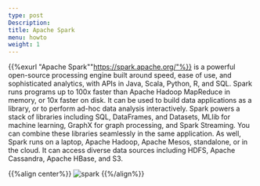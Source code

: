 ```yaml
---
type: post
Description:
title: Apache Spark
menu: howto
weight: 1
---
```



{{%exurl "Apache Spark""https://spark.apache.org/"%}} is a powerful open-source processing engine built around speed, ease of use, and sophisticated analytics, with APIs in Java, Scala, Python, R, and SQL. 
Spark runs programs up to 100x faster than Apache Hadoop MapReduce in memory, or 10x faster on disk.
It can be used to build data applications as a library, or to perform ad-hoc data analysis interactively.
Spark powers a stack of libraries including SQL, DataFrames, and Datasets, MLlib for machine learning, GraphX for graph processing, and Spark Streaming. You can combine these libraries seamlessly in the same application.
As well, Spark runs on a laptop, Apache Hadoop, Apache Mesos, standalone, or in the cloud. It can access diverse data sources including HDFS, Apache Cassandra, Apache HBase, and S3.

 
{{%align center%}}
![spark](/attachment_files/spark/overview.png)
{{%/align%}}